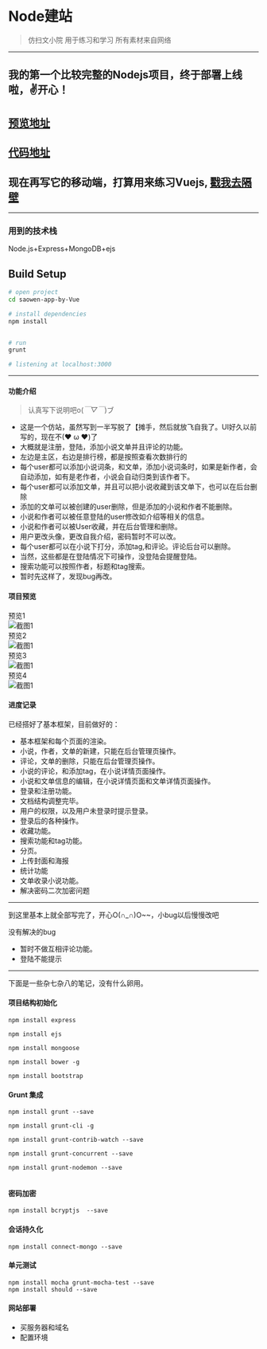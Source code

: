 ﻿# Node建站

>仿扫文小院
>用于练习和学习
>所有素材来自网络

***

## 我的第一个比较完整的Nodejs项目，终于部署上线啦，✌开心！

## [预览地址](http://47.95.114.86/)
## [代码地址](https://github.com/Catsugar/saowen-web-by-Nodejs)


## 现在再写它的移动端，打算用来练习Vuejs, [戳我去隔壁](https://github.com/Catsugar/saowen-app-by-Vue/)

***

### 用到的技术栈
Node.js+Express+MongoDB+ejs

## Build Setup

``` bash
# open project
cd saowen-app-by-Vue 

# install dependencies
npm install


# run
grunt 

# listening at localhost:3000

```

***

#### 功能介绍

>认真写下说明吧o(*￣▽￣*)ブ


* 这是一个仿站，虽然写到一半写脱了【摊手，然后就放飞自我了。UI好久以前写的，现在不(❤ ω ❤)了
* 大概就是注册，登陆，添加小说文单并且评论的功能。
* 左边是主区，右边是排行榜，都是按照查看次数排行的
* 每个user都可以添加小说词条，和文单，添加小说词条时，如果是新作者，会自动添加，如有是老作者，小说会自动归类到该作者下。
* 每个user都可以添加文单，并且可以把小说收藏到该文单下，也可以在后台删除
* 添加的文单可以被创建的user删除，但是添加的小说和作者不能删除。
* 小说和作者可以被任意登陆的user修改如介绍等相关的信息。
* 小说和作者可以被User收藏，并在后台管理和删除。
* 用户更改头像，更改自我介绍，密码暂时不可以改。
* 每个user都可以在小说下打分，添加tag,和评论。评论后台可以删除。
* 当然，这些都是在登陆情况下可操作，没登陆会提醒登陆。
* 搜索功能可以按照作者，标题和tag搜索。
* 暂时先这样了，发现bug再改。

#### 项目预览
预览1<br>
![截图1](https://catsugar.github.io/pics/4-1.png)<br>
预览2<br>
![截图1](https://catsugar.github.io/pics/4-2.png)<br>
预览3<br>
![截图1](https://catsugar.github.io/pics/4-3.png)<br>
预览4<br>
![截图1](https://catsugar.github.io/pics/4-4.png)<br>


#### 进度记录

已经搭好了基本框架，目前做好的：

* 基本框架和每个页面的渲染。
* 小说，作者，文单的新建，只能在后台管理页操作。
* 评论，文单的删除，只能在后台管理页操作。
* 小说的评论，和添加tag，在小说详情页面操作。
* 小说和文单信息的编辑，在小说详情页面和文单详情页面操作。
* 登录和注册功能。
* 文档结构调整完毕。
* 用户的权限，以及用户未登录时提示登录。
* 登录后的各种操作。
* 收藏功能。
* 搜索功能和tag功能。
* 分页。
* 上传封面和海报
* 统计功能
* 文单收录小说功能。
* 解决密码二次加密问题

***
到这里基本上就全部写完了，开心O(∩_∩)O~~，小bug以后慢慢改吧



没有解决的bug

* 暂时不做互相评论功能。
* 登陆不能提示

***
下面是一些杂七杂八的笔记，没有什么卵用。

#### 项目结构初始化

```
npm install express

npm install ejs

npm install mongoose

npm install bower -g

npm install bootstrap
```
#### Grunt 集成

```
npm install grunt --save

npm install grunt-cli -g

npm install grunt-contrib-watch --save

npm install grunt-concurrent --save

npm install grunt-nodemon --save


```
#### 密码加密
```
npm install bcryptjs  --save

```
#### 会话持久化

```
npm install connect-mongo --save

```
#### 单元测试

```
npm install mocha grunt-mocha-test --save
npm install should --save

```

#### 网站部署

* 买服务器和域名
* 配置环境





